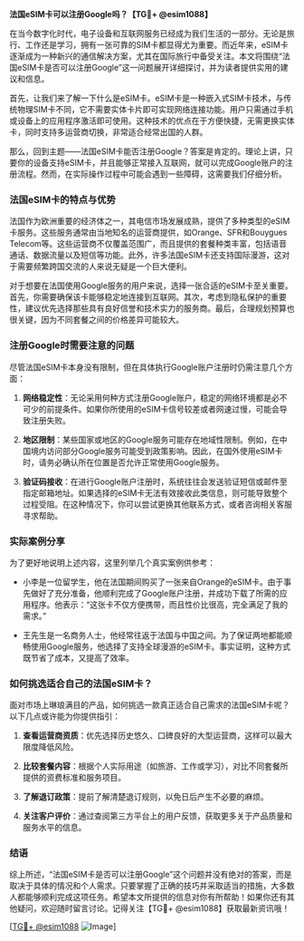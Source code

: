 **法国eSIM卡可以注册Google吗？【TG💪+ @esim1088】**

在当今数字化时代，电子设备和互联网服务已经成为我们生活的一部分。无论是旅行、工作还是学习，拥有一张可靠的SIM卡都显得尤为重要。而近年来，eSIM卡逐渐成为一种新兴的通信解决方案，尤其在国际旅行中备受关注。本文将围绕“法国eSIM卡是否可以注册Google”这一问题展开详细探讨，并为读者提供实用的建议和信息。

首先，让我们来了解一下什么是eSIM卡。eSIM卡是一种嵌入式SIM卡技术，与传统物理SIM卡不同，它不需要实体卡片即可实现网络连接功能。用户只需通过手机或设备上的应用程序激活即可使用。这种技术的优点在于方便快捷，无需更换实体卡，同时支持多运营商切换，非常适合经常出国的人群。

那么，回到主题——法国eSIM卡能否注册Google？答案是肯定的。理论上讲，只要你的设备支持eSIM卡，并且能够正常接入互联网，就可以完成Google账户的注册流程。然而，在实际操作过程中可能会遇到一些障碍，这需要我们仔细分析。

### 法国eSIM卡的特点与优势

法国作为欧洲重要的经济体之一，其电信市场发展成熟，提供了多种类型的eSIM卡服务。这些服务通常由当地知名的运营商提供，如Orange、SFR和Bouygues Telecom等。这些运营商不仅覆盖范围广，而且提供的套餐种类丰富，包括语音通话、数据流量以及短信等功能。此外，许多法国eSIM卡还支持国际漫游，这对于需要频繁跨国交流的人来说无疑是一个巨大便利。

对于想要在法国使用Google服务的用户来说，选择一张合适的eSIM卡至关重要。首先，你需要确保该卡能够稳定地连接到互联网。其次，考虑到隐私保护的重要性，建议优先选择那些具有良好信誉和技术实力的服务商。最后，合理规划预算也很关键，因为不同套餐之间的价格差异可能较大。

### 注册Google时需要注意的问题

尽管法国eSIM卡本身没有限制，但在具体执行Google账户注册时仍需注意几个方面：

1. **网络稳定性**：无论采用何种方式注册Google账户，稳定的网络环境都是必不可少的前提条件。如果你所使用的eSIM卡信号较差或者网速过慢，可能会导致注册失败。
   
2. **地区限制**：某些国家或地区的Google服务可能存在地域性限制。例如，在中国境内访问部分Google服务可能受到政策影响。因此，在国外使用eSIM卡时，请务必确认所在位置是否允许正常使用Google服务。
    
3. **验证码接收**：在进行Google账户注册时，系统往往会发送验证短信或邮件至指定邮箱地址。如果选择的eSIM卡无法有效接收此类信息，则可能导致整个过程受阻。在这种情况下，你可以尝试更换其他联系方式，或者咨询相关客服寻求帮助。

### 实际案例分享

为了更好地说明上述内容，这里列举几个真实案例供参考：

- 小李是一位留学生，他在法国期间购买了一张来自Orange的eSIM卡。由于事先做好了充分准备，他顺利完成了Google账户注册，并成功下载了所需的应用程序。他表示：“这张卡不仅方便携带，而且性价比很高，完全满足了我的需求。”

- 王先生是一名商务人士，他经常往返于法国与中国之间。为了保证两地都能顺畅使用Google服务，他选择了支持全球漫游的eSIM卡。事实证明，这种方式既节省了成本，又提高了效率。

### 如何挑选适合自己的法国eSIM卡？

面对市场上琳琅满目的产品，如何挑选一款真正适合自己需求的法国eSIM卡呢？以下几点或许能为你提供指引：

1. **查看运营商资质**：优先选择历史悠久、口碑良好的大型运营商，这样可以最大限度降低风险。
   
2. **比较套餐内容**：根据个人实际用途（如旅游、工作或学习），对比不同套餐所提供的资费标准和服务项目。
    
3. **了解退订政策**：提前了解清楚退订规则，以免日后产生不必要的麻烦。
    
4. **关注客户评价**：通过查阅第三方平台上的用户反馈，获取更多关于产品质量和服务水平的信息。

### 结语

综上所述，“法国eSIM卡是否可以注册Google”这个问题并没有绝对的答案，而是取决于具体的情况和个人需求。只要掌握了正确的技巧并采取适当的措施，大多数人都能够顺利完成这项任务。希望本文所提供的信息对你有所帮助！如果你还有其他疑问，欢迎随时留言讨论。记得关注【TG💪+ @esim1088】获取最新资讯哦！

[[TG💪+ @esim1088](https://t.me/s/esim1088) ![Image](https://i.postimg.cc/4NQfJmqS/Snipaste-2025-05-13-00-14-12.png)]